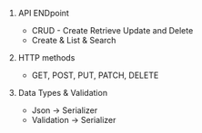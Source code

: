 1. API ENDpoint
    - CRUD - Create Retrieve Update and Delete  
    - Create & List & Search

2. HTTP methods
    - GET, POST, PUT, PATCH, DELETE

3. Data Types & Validation
    - Json -> Serializer
    - Validation -> Serializer